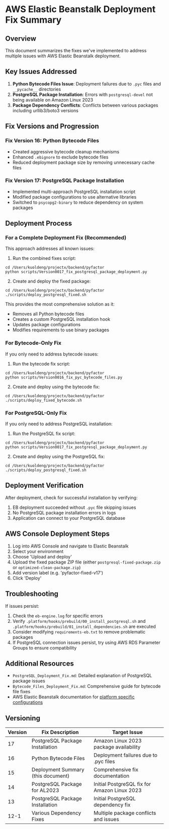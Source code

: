 # AWS Elastic Beanstalk Deployment Fix Summary

## Overview

This document summarizes the fixes we've implemented to address multiple issues with AWS Elastic Beanstalk deployment.

## Key Issues Addressed

1. **Python Bytecode Files Issue**: Deployment failures due to `.pyc` files and `__pycache__` directories
2. **PostgreSQL Package Installation**: Errors with `postgresql-devel` not being available on Amazon Linux 2023
3. **Package Dependency Conflicts**: Conflicts between various packages including urllib3/boto3 versions

## Fix Versions and Progression

### Fix Version 16: Python Bytecode Files
- Created aggressive bytecode cleanup mechanisms
- Enhanced `.ebignore` to exclude bytecode files
- Reduced deployment package size by removing unnecessary cache files

### Fix Version 17: PostgreSQL Package Installation
- Implemented multi-approach PostgreSQL installation script
- Modified package configurations to use alternative libraries
- Switched to `psycopg2-binary` to reduce dependency on system packages

## Deployment Process

### For a Complete Deployment Fix (Recommended)

This approach addresses all known issues:

1. Run the combined fixes script:
```
cd /Users/kuoldeng/projectx/backend/pyfactor
python scripts/Version0017_fix_postgresql_package_deployment.py
```

2. Create and deploy the fixed package:
```
cd /Users/kuoldeng/projectx/backend/pyfactor
./scripts/deploy_postgresql_fixed.sh
```

This provides the most comprehensive solution as it:
- Removes all Python bytecode files
- Creates a custom PostgreSQL installation hook
- Updates package configurations
- Modifies requirements to use binary packages

### For Bytecode-Only Fix

If you only need to address bytecode issues:

1. Run the bytecode fix script:
```
cd /Users/kuoldeng/projectx/backend/pyfactor
python scripts/Version0016_fix_pyc_bytecode_files.py
```

2. Create and deploy using the bytecode fix:
```
cd /Users/kuoldeng/projectx/backend/pyfactor
./scripts/deploy_fixed_bytecode.sh
```

### For PostgreSQL-Only Fix

If you only need to address PostgreSQL installation:

1. Run the PostgreSQL fix script:
```
cd /Users/kuoldeng/projectx/backend/pyfactor
python scripts/Version0017_fix_postgresql_package_deployment.py
```

2. Create and deploy using the PostgreSQL fix:
```
cd /Users/kuoldeng/projectx/backend/pyfactor
./scripts/deploy_postgresql_fixed.sh
```

## Deployment Verification

After deployment, check for successful installation by verifying:

1. EB deployment succeeded without `.pyc` file skipping issues
2. No PostgreSQL package installation errors in logs
3. Application can connect to your PostgreSQL database

## AWS Console Deployment Steps

1. Log into AWS Console and navigate to Elastic Beanstalk
2. Select your environment
3. Choose 'Upload and deploy'
4. Upload the fixed package ZIP file (either `postgresql-fixed-package.zip` or `optimized-clean-package.zip`)
5. Add version label (e.g. 'pyfactor-fixed-v17') 
6. Click 'Deploy'

## Troubleshooting

If issues persist:

1. Check the `eb-engine.log` for specific errors
2. Verify `.platform/hooks/prebuild/00_install_postgresql.sh` and `.platform/hooks/prebuild/01_install_dependencies.sh` are executed
3. Consider modifying `requirements-eb.txt` to remove problematic packages
4. If PostgreSQL connection issues persist, try using AWS RDS Parameter Groups to ensure compatibility

## Additional Resources

- `PostgreSQL_Deployment_Fix.md`: Detailed explanation of PostgreSQL package issues
- `Bytecode_Files_Deployment_Fix.md`: Comprehensive guide for bytecode file fixes
- AWS Elastic Beanstalk documentation for [platform specific configurations](https://docs.aws.amazon.com/elasticbeanstalk/latest/dg/customize-platforms-linux.html)

## Versioning

| Version | Fix Description                      | Target Issue                              |
|---------|-------------------------------------|------------------------------------------|
| 17      | PostgreSQL Package Installation      | Amazon Linux 2023 package availability    |
| 16      | Python Bytecode Files                | Deployment failures due to .pyc files     |
| 15      | Deployment Summary (this document)   | Comprehensive fix documentation           |
| 14      | PostgreSQL Package for AL2023        | Initial PostgreSQL fix for Amazon Linux 2023 |
| 13      | PostgreSQL Package Installation      | Initial PostgreSQL dependency fix         |
| 12-1    | Various Dependency Fixes             | Multiple package conflicts and issues     |
